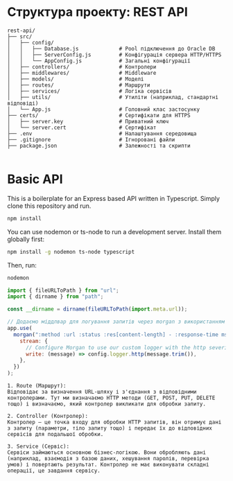 # Структура проекту: REST API

```plaintext
rest-api/
├── src/
│   ├── config/
│   │   ├── Database.js             # Pool підключення до Oracle DB
│   │   ├── ServerConfig.js         # Конфігурація сервера HTTP/HTTPS
│   │   └── AppConfig.js            # Загальні конфігурації
│   ├── controllers/                # Контролери
│   ├── middlewares/                # Middleware
│   ├── models/                     # Моделі
│   ├── routes/                     # Маршрути
│   ├── services/                   # Логіка сервісів
│   ├── utils/                      # Утиліти (наприклад, стандартні відповіді)
│   └── App.js                      # Головний клас застосунку
├── certs/                          # Сертифікати для HTTPS
│   ├── server.key                  # Приватний ключ
│   └── server.cert                 # Сертифікат
├── .env                            # Налаштування середовища
├── .gitignore                      # Ігноровані файли
├── package.json                    # Залежності та скрипти


```

# Basic API

This is a boilerplate for an Express based API written in Typescript. Simply clone this repository and run.

```bash
npm install
```

You can use nodemon or ts-node to run a development server. Install them globally first:

```bash
npm install -g nodemon ts-node typescript
```

Then, run:

```bash
nodemon
```

<!--  -->
<!-- node --watch -->

```js
import { fileURLToPath } from "url";
import { dirname } from "path";

const __dirname = dirname(fileURLToPath(import.meta.url));
```

```js
// Додаємо міддлвар для логування запитів через morgan з використанням winston
app.use(
  morgan(":method :url :status :res[content-length] - :response-time ms", {
    stream: {
      // Configure Morgan to use our custom logger with the http severity
      write: (message) => config.logger.http(message.trim()),
    },
  })
);
```

```plaintext
1. Route (Маршрут):
Відповідає за визначення URL-шляху і з'єднання з відповідними контролерами. Тут ми визначаємо HTTP методи (GET, POST, PUT, DELETE тощо) і визначаємо, який контролер викликати для обробки запиту.

2. Controller (Контролер):
Контролер — це точка входу для обробки HTTP запитів, він отримує дані з запиту (параметри, тіло запиту тощо) і передає їх до відповідних сервісів для подальшої обробки.

3. Service (Сервіс):
Сервіси займаються основною бізнес-логікою. Вони обробляють дані (наприклад, взаємодія з базою даних, хешування паролів, перевірка умов) і повертають результат. Контролер не має виконувати складні операції, це завдання сервісу.
```
